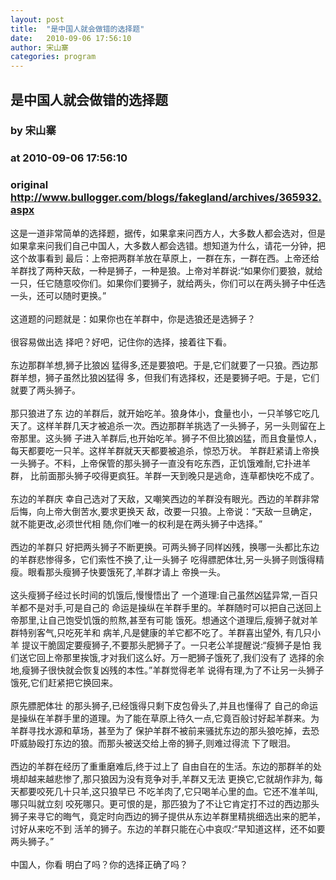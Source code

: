 ```yaml
---
layout: post
title:  "是中国人就会做错的选择题"
date:   2010-09-06 17:56:10
author: 宋山寨
categories: program
---
```


## 是中国人就会做错的选择题
### by 宋山寨
### at 2010-09-06 17:56:10
### original <http://www.bullogger.com/blogs/fakegland/archives/365932.aspx>

<p>这是一道非常简单的选择题，据传，如果拿来问西方人，大多数人都会选对，但是如果拿来问我们自己中国人，大多数人都会选错。想知道为什么，请花一分钟，把这个故事看到 最后：上帝把两群羊放在草原上，一群在东，一群在西。上帝还给羊群找了两种天敌，一种是狮子，一种是狼。上帝对羊群说:“如果你们要狼，就给一只，任它随意咬你们。如果你们要狮子，就给两头，你们可以在两头狮子中任选一头，还可以随时更换。”<br><br>这道题的问题就是：如果你也在羊群中，你是选狼还是选狮子？<br><br>很容易做出选 择吧？好吧，记住你的选择，接着往下看。<br><br>东边那群羊想,狮子比狼凶 猛得多,还是要狼吧。于是,它们就要了一只狼。西边那群羊想，狮子虽然比狼凶猛得 多，但我们有选择权，还是要狮子吧。于是，它们就要了两头狮子。<br><br>那只狼进了东 边的羊群后，就开始吃羊。狼身体小，食量也小，一只羊够它吃几天了。这样羊群几天才被追杀一次。西边那群羊挑选了一头狮子，另一头则留在上帝那里。这头狮 子进入羊群后,也开始吃羊。狮子不但比狼凶猛，而且食量惊人，每天都要吃一只羊。这样羊群就天天都要被追杀，惊恐万状。 羊群赶紧请上帝换一头狮子。不料，上帝保管的那头狮子一直没有吃东西，正饥饿难耐,它扑进羊群， 比前面那头狮子咬得更疯狂。羊群一天到晚只是逃命，连草都快吃不成了。<br><br>东边的羊群庆 幸自己选对了天敌，又嘲笑西边的羊群没有眼光。西边的羊群非常后悔，向上帝大倒苦水,要求更换天 敌，改要一只狼。上帝说：“天敌一旦确定，就不能更改,必须世代相 随,你们唯一的权利是在两头狮子中选择。”<br><br>西边的羊群只 好把两头狮子不断更换。可两头狮子同样凶残，换哪一头都比东边的羊群悲惨得多，它们索性不换了,让一头狮子 吃得膘肥体壮,另一头狮子则饿得精瘦。眼看那头瘦狮子快要饿死了,羊群才请上 帝换一头。<br><br>这头瘦狮子经过长时间的饥饿后,慢慢悟出了 一个道理:自己虽然凶猛异常,一百只羊都不是对手,可是自己的 命运是操纵在羊群手里的。羊群随时可以把自己送回上帝那里,让自己饱受饥饿的煎熬,甚至有可能 饿死。想通这个道理后,瘦狮子就对羊群特别客气,只吃死羊和 病羊,凡是健康的羊它都不吃了。羊群喜出望外, 有几只小羊 提议干脆固定要瘦狮子,不要那头肥狮子了。一只老公羊提醒说:“瘦狮子是怕 我们送它回上帝那里挨饿,才对我们这么好。万一肥狮子饿死了,我们没有了 选择的余地,瘦狮子很快就会恢复凶残的本性。”羊群觉得老羊 说得有理,为了不让另一头狮子饿死,它们赶紧把它换回来。<br><br>原先膘肥体壮 的那头狮子,已经饿得只剩下皮包骨头了,并且也懂得了 自己的命运是操纵在羊群手里的道理。为了能在草原上待久一点,它竟百般讨好起羊群来。为羊群寻找水源和草场，甚至为了 保护羊群不被前来骚扰东边的那头狼吃掉，去恐吓威胁殴打东边的狼。而那头被送交给上帝的狮子,则难过得流 下了眼泪。<br><br>西边的羊群在经历了重重磨难后,终于过上了 自由自在的生活。东边的那群羊的处境却越来越悲惨了,那只狼因为没有竞争对手,羊群又无法 更换它,它就胡作非为, 每天都要咬死几十只羊,这只狼早已 不吃羊肉了,它只喝羊心里的血。它还不准羊叫,哪只叫就立刻 咬死哪只。更可恨的是，那匹狼为了不让它肯定打不过的西边那头狮子来寻它的晦气，竟定时向西边的狮子提供从东边羊群里精挑细选出来的肥羊，讨好从来吃不到 活羊的狮子。东边的羊群只能在心中哀叹:“早知道这样，还不如要两头狮子。”<br><br>中国人，你看 明白了吗？你的选择正确了吗？</p>